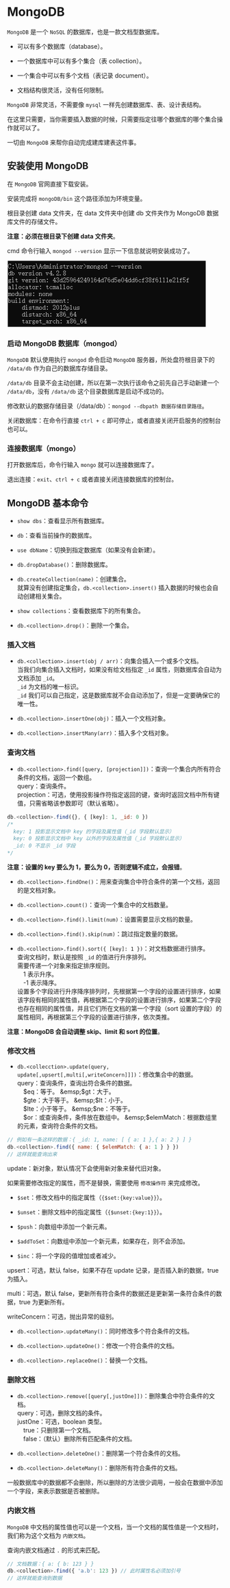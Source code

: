 # MongoDB

`MongoDB` 是一个 `NoSQL` 的数据库，也是一款文档型数据库。

- 可以有多个数据库（database）。

- 一个数据库中可以有多个集合（表 collection）。

- 一个集合中可以有多个文档（表记录 document）。

- 文档结构很灵活，没有任何限制。

`MongoDB` 非常灵活，不需要像 `mysql` 一样先创建数据库、表、设计表结构。

在这里只需要，当你需要插入数据的时候，只需要指定往哪个数据库的哪个集合操作就可以了。

一切由 `MongoDB` 来帮你自动完成建库建表这件事。

## 安装使用 MongoDB

在 `MongoDB` 官网直接下载安装。

安装完成将 `mongoDB/bin` 这个路径添加为环境变量。

根目录创建 data 文件夹，在 data 文件夹中创建 db 文件夹作为 MongoDB 数据库文件的存储文件。

**注意：必须在根目录下创建 data 文件夹**。

cmd 命令行输入 `mongod --version` 显示一下信息就说明安装成功了。

![mongod_version](./img/mongoDB_version.png)

### 启动 MongoDB 数据库（mongod）

`MongoDB` 默认使用执行 `mongod` 命令启动 `MongoDB` 服务器，所处盘符根目录下的 `/data/db` 作为自己的数据库存储目录。

`/data/db` 目录不会主动创建，所以在第一次执行该命令之前先自己手动新建一个 `/data/db`，没有 `/data/db` 这个目录数据库是启动不成功的。

修改默认的数据存储目录（/data/db）：`mongod --dbpath 数据存储目录路径`。

关闭数据库：在命令行直接 `ctrl + c` 即可停止，或者直接关闭开启服务的控制台也可以。

### 连接数据库（mongo）

打开数据库后，命令行输入 `mongo` 就可以连接数据库了。

退出连接：`exit`、`ctrl + c` 或者直接关闭连接数据库的控制台。

## MongoDB 基本命令

- `show dbs`：查看显示所有数据库。

- `db`：查看当前操作的数据库。

- `use dbName`：切换到指定数据库（如果没有会新建）。

- `db.dropDatabase()`：删除数据库。

- `db.createCollection(name)`：创建集合。  
就算没有创建指定集合，`db.<collection>.insert()` 插入数据的时候也会自动创建相关集合。

- `show collections`：查看数据库下的所有集合。

- `db.<collection>.drop()`：删除一个集合。

### 插入文档

- `db.<collection>.insert(obj / arr)`：向集合插入一个或多个文档。  
当我们向集合插入文档时，如果没有给文档指定 `_id` 属性，则数据库会自动为文档添加 `_id`。  
`_id` 为文档的唯一标识。  
`_id` 我们可以自己指定，这是数据库就不会自动添加了，但是一定要确保它的唯一性。

- `db.<collection>.insertOne(obj)`：插入一个文档对象。

- `db.<collection>.insertMany(arr)`：插入多个文档对象。

### 查询文档

- `db.<collection>.find([query, [projection]])`：查询一个集合内所有符合条件的文档，返回一个数组。  
query：查询条件。  
projection：可选，使用投影操作符指定返回的键，查询时返回文档中所有键值，只需省略该参数即可（默认省略）。

```js
db.<collection>.find({}, { [key]: 1, _id: 0 })
/*
  key: 1 投影显示文档中 key 的字段及属性值（_id 字段默认显示）
  key: 0 投影显示文档中 key 以外的字段及属性值（_id 字段默认显示）
  _id: 0 不显示 _id 字段
*/
```

**注意：设置的 key 要么为 1，要么为 0，否则逻辑不成立，会报错**。

- `db.<collection>.findOne()`：用来查询集合中符合条件的第一个文档，返回的是文档对象。

- `db.<collection>.count()`：查询一个集合中的文档数量。

- `db.<collection>.find().limit(num)`：设置需要显示文档的数量。

- `db.<collection>.find().skip(num)`：跳过指定数量的数据。

- `db.<collection>.find().sort({ [key]: 1 })`：对文档数据进行排序。  
查询文档时，默认是按照 `_id` 的值进行升序排列。  
需要传递一个对象来指定排序规则。  
&emsp;1 表示升序。  
&emsp;-1 表示降序。  
设置多个字段进行升序降序排列时，先根据第一个字段的设置进行排序，如果该字段有相同的属性值，再根据第二个字段的设置进行排序，如果第二个字段也存在相同的属性值，并且它们所在文档的第一个字段（sort 设置的字段）的属性相同，再根据第三个字段的设置进行排序，依次类推。

**注意：MongoDB 会自动调整 skip、limit 和 sort 的位置**。

### 修改文档

- `db.<collecction>.update(query, update[,upsert[,multi[,writeConcern]]])`：修改集合中的数据。  
query：查询条件，查询出符合条件的数据。  
&emsp;$eq：等于。  
&emsp;$gt：大于。  
&emsp;$gte：大于等于。  
&emsp;$lt：小于。  
&emsp;$lte：小于等于。  
&emsp;$ne：不等于。  
&emsp;$or：或查询条件，条件放在数组中。  
&emsp;$elemMatch：根据数组里的元素，查询符合条件的文档。

```js
// 例如有一条这样的数据：{ _id: 1, name: [ { a: 1 },{ a: 2 } ] }
db.<collection>.find({ name: { $elemMatch: { a: 1 } } })
// 这样就能查询出来
```

update：新对象，默认情况下会使用新对象来替代旧对象。

如果需要修改指定的属性，而不是替换，需要使用 `修改操作符` 来完成修改。

- `$set`：修改文档中的指定属性（`{$set:{key:value}}`）。

- `$unset`：删除文档中的指定属性（`{$unset:{key:1}}`）。

- `$push`：向数组中添加一个新元素。

- `$addToSet`：向数组中添加一个新元素，如果存在，则不会添加。

- `$inc`：将一个字段的值增加或者减少。

upsert：可选，默认 false，如果不存在 update 记录，是否插入新的数据，true 为插入。

multi：可选，默认 false，更新所有符合条件的数据还是更新第一条符合条件的数据，true 为更新所有。

writeConcern：可选，抛出异常的级别。

- `db.<collection>.updateMany()`：同时修改多个符合条件的文档。

- `db.<collection>.updateOne()`：修改一个符合条件的文档。

- `db.<collection>.replaceOne()`：替换一个文档。

### 删除文档

- `db.<collection>.remove([query[,justOne]])`：删除集合中符合条件的文档。  
query：可选，删除文档的条件。  
justOne：可选，boolean 类型。  
&emsp;true：只删除第一个文档。  
&emsp;false：（默认）删除所有匹配条件的文档。

- `db.<collection>.deleteOne()`：删除第一个符合条件的文档。

- `db.<collection>.deleteMany()`：删除所有符合条件的文档。

一般数据库中的数据都不会删除，所以删除的方法很少调用，一般会在数据中添加一个字段，来表示数据是否被删除。

### 内嵌文档

`MongoDB` 中文档的属性值也可以是一个文档，当一个文档的属性值是一个文档时，我们称为这个文档为 `内嵌文档`。

查询内嵌文档通过 `.` 的形式来匹配。

```js
// 文档数据：{ a: { b: 123 } }
db.<collection>.find({ 'a.b': 123 }) // 此时属性名必须加引号
// 这样就能查询到数据
```
